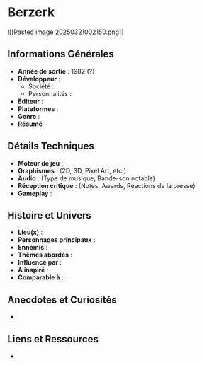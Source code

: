# Berzerk

![[Pasted image 20250321002150.png]]
## Informations Générales

- **Année de sortie** : 1982 (?)
- **Développeur** : 
	- Société : 
	- Personnalités : 
- **Éditeur** : 
- **Plateformes** : 
- **Genre** :
- **Résumé** : 

## Détails Techniques
- **Moteur de jeu** : 
- **Graphismes** : (2D, 3D, Pixel Art, etc.)
- **Audio** : (Type de musique, Bande-son notable)
- **Réception critique** : (Notes, Awards, Réactions de la presse)
- **Gameplay** :

## Histoire et Univers
- **Lieu(x)** : 
- **Personnages principaux** : 
- **Ennemis** :
- **Thèmes abordés** : 
- **Influencé par** :
- **A inspiré** : 
- **Comparable à** : 
## Anecdotes et Curiosités
- 
## Liens et Ressources
- 
